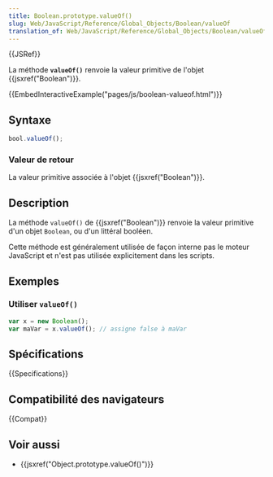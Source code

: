 ```yaml
---
title: Boolean.prototype.valueOf()
slug: Web/JavaScript/Reference/Global_Objects/Boolean/valueOf
translation_of: Web/JavaScript/Reference/Global_Objects/Boolean/valueOf
---
```


{{JSRef}}

La méthode **`valueOf()`** renvoie la valeur primitive de l'objet {{jsxref("Boolean")}}.

{{EmbedInteractiveExample("pages/js/boolean-valueof.html")}}

## Syntaxe

```js
bool.valueOf();
```

### Valeur de retour

La valeur primitive associée à l'objet {{jsxref("Boolean")}}.

## Description

La méthode `valueOf()` de {{jsxref("Boolean")}} renvoie la valeur primitive d'un objet `Boolean`, ou d'un littéral booléen.

Cette méthode est généralement utilisée de façon interne pas le moteur JavaScript et n'est pas utilisée explicitement dans les scripts.

## Exemples

### Utiliser `valueOf()`

```js
var x = new Boolean();
var maVar = x.valueOf(); // assigne false à maVar
```

## Spécifications

{{Specifications}}

## Compatibilité des navigateurs

{{Compat}}

## Voir aussi

- {{jsxref("Object.prototype.valueOf()")}}
